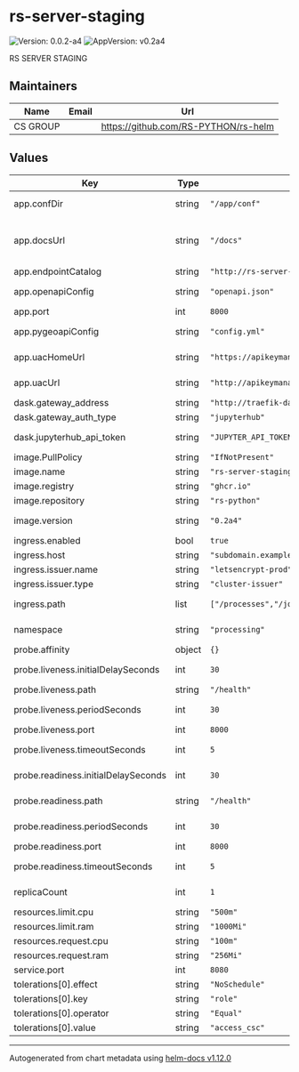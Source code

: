 # rs-server-staging

![Version: 0.0.2-a4](https://img.shields.io/badge/Version-0.0.2--a4-informational?style=flat-square) ![AppVersion: v0.2a4](https://img.shields.io/badge/AppVersion-v0.2a4-informational?style=flat-square)

RS SERVER STAGING

## Maintainers

| Name | Email | Url |
| ---- | ------ | --- |
| CS GROUP |  | <https://github.com/RS-PYTHON/rs-helm> |

## Values

| Key | Type | Default | Description |
|-----|------|---------|-------------|
| app.confDir | string | `"/app/conf"` | Config directory for the application |
| app.docsUrl | string | `"/docs"` | URL suffix for the application. The same value should also be included into ingress.path |
| app.endpointCatalog | string | `"http://rs-server-catalog-svc.processing.svc.cluster.local:8080"` | Catalog pod address |
| app.openapiConfig | string | `"openapi.json"` | Config file name for the application |
| app.port | int | `8000` | Port for the application |
| app.pygeoapiConfig | string | `"config.yml"` | Config file name for the application |
| app.uacHomeUrl | string | `"https://apikeymanager.subdomain.example.com/docs"` | URL of the API Key Manager home page (public) |
| app.uacUrl | string | `"http://apikeymanager.processing.svc.cluster.local:8000/auth/check_key"` | URL of the API Key Manager service (internal) |
| dask.gateway_address | string | `"http://traefik-dask-gateway.dask-gateway.svc.cluster.local"` | Dask gateway address |
| dask.gateway_auth_type | string | `"jupyterhub"` | Dask gateway auth type |
| dask.jupyterhub_api_token | string | `"JUPYTER_API_TOKEN_HERE"` | Jupyter API Token when dask.jupyterhub=jupyterhub |
| image.PullPolicy | string | `"IfNotPresent"` | Image pull policy |
| image.name | string | `"rs-server-staging"` | Image name |
| image.registry | string | `"ghcr.io"` | Image registry |
| image.repository | string | `"rs-python"` | Image repository |
| image.version | string | `"0.2a4"` | Image version, can be a tag or a digest |
| ingress.enabled | bool | `true` | Enabled/Disable ingress |
| ingress.host | string | `"subdomain.example.com"` | Ingress host name |
| ingress.issuer.name | string | `"letsencrypt-prod"` | Ingress Issuer name |
| ingress.issuer.type | string | `"cluster-issuer"` | Ingress Issuer type |
| ingress.path | list | `["/processes","/jobs"]` | Ingress path for the application |
| namespace | string | `"processing"` | Namespace for the deployment |
| probe.affinity | object | `{}` |  |
| probe.liveness.initialDelaySeconds | int | `30` | InitialDelaySeconds for the liveness probe |
| probe.liveness.path | string | `"/health"` | Path for the liveness probe |
| probe.liveness.periodSeconds | int | `30` | periodSeconds for the liveness probe |
| probe.liveness.port | int | `8000` | Port for the liveness probe |
| probe.liveness.timeoutSeconds | int | `5` | timeoutSeconds for the liveness probe |
| probe.readiness.initialDelaySeconds | int | `30` | InitialDelaySeconds for the readiness probe |
| probe.readiness.path | string | `"/health"` | Path for the readiness probe |
| probe.readiness.periodSeconds | int | `30` | periodSeconds for the readiness probe |
| probe.readiness.port | int | `8000` | Port for the readiness probe |
| probe.readiness.timeoutSeconds | int | `5` | timeoutSeconds for the readiness probe |
| replicaCount | int | `1` | Number of replicas for the deployment |
| resources.limit.cpu | string | `"500m"` | Pod CPU limit |
| resources.limit.ram | string | `"1000Mi"` | Pod memory limit |
| resources.request.cpu | string | `"100m"` | Pod CPU request |
| resources.request.ram | string | `"256Mi"` | Pod memory request |
| service.port | int | `8080` | Port for the service |
| tolerations[0].effect | string | `"NoSchedule"` |  |
| tolerations[0].key | string | `"role"` |  |
| tolerations[0].operator | string | `"Equal"` |  |
| tolerations[0].value | string | `"access_csc"` |  |

----------------------------------------------
Autogenerated from chart metadata using [helm-docs v1.12.0](https://github.com/norwoodj/helm-docs/releases/v1.12.0)
